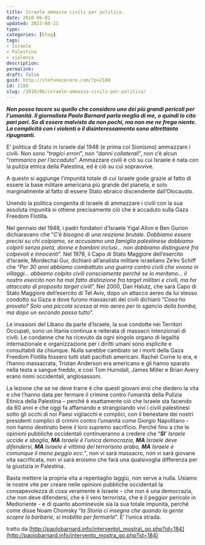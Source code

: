 ```yaml
---
title: Israele ammazza civili per politica.
date: 2010-06-01
updated: 2023-08-21
type: 
categories: [blog]
tags:
- Israele
- Palestina
- violenza
description: 
permalink: 
draft: false
guid: http://stefanocecere.com/?p=2188
id: 2188
slug: /2010/06/israele-ammazza-civili-per-politica/
---
```


_**Non posso tacere su quello che considero uno dei più grandi pericoli per l'umanità. Il giornalista Paolo Barnard parla meglio di me, o quindi lo cito pari pari. So di essere malvisto da non pochi, ma non me ne frega niente. La complicità con i violenti o il disinteressamento sono altrettanto ripugnanti.**_

E’ politica di Stato in Israele dal 1948 (e prima col Sionismo) ammazzare i civili. Non sono “_tragici errori_”, non “_danni collaterali_”, non c’è alcun “_rammarico per l’accaduto_”. Ammazzare civili è ciò su cui Israele è nata con la pulizia etnica della Palestina, ed è ciò su cui sopravvive.

A questo si aggiunge l’impunità totale di cui Israele gode grazie al fatto di essere la base militare americana più grande del pianeta, e solo marginalmente al fatto di essere Stato ebraico discendente dall’Olocausto.

Unendo la politica congenita di Israele di ammazzare i civili con la sua assoluta impunità si ottiene precisamente ciò che è accaduto sulla Gaza Freedom Flotilla.

Nel gennaio del 1948, i padri fondatori d’Israele Yigal Allon e Ben Gurion dichiaravano che “_C’è bisogno di una reazione brutale. Dobbiamo essere precisi su chi colpiamo, se accusiamo una famiglia palestinese dobbiamo colpirli senza pietà, donne e bambini inclusi… non dobbiamo distinguere fra colpevoli e innocenti_”. Nel 1978, il Capo di Stato Maggiore dell’esercito d’Israele, Mordechai Gur, dichiarò all’analista militare israeliano Ze’ev Schiff che “_Per 30 anni abbiamo combattuto una guerra contro civili che vivono in villaggi… abbiamo colpito civili consciamente perché se lo meritano… il nostro esercito non ha mai fatto distinzione fra target militari e civili, ma ha attaccato di proposito target civili_”. Nel 2000, Dan Halutz, che sarà Capo di Stato Maggiore dell’esercito di Tel Aviv, dopo un attacco aereo da lui stesso condotto su Gaza e dove furono massacrati dei civili dichiarò “_Cosa ho provato? Solo una piccola scossa al mio aereo per lo sgancio della bomba, ma dopo un secondo passa tutto_”.

Le invasioni del Libano da parte d’Israele, la sue condotte nei Territori Occupati, sono un litania continua e reiterata di massacri intenzionali di civili. Le condanne che ha ricevuto da ogni singolo organo di legalità internazionale e organizzazione per i diritti umani sono esplicite e consultabili da chiunque. Nulla sarebbe cambiato se i morti della Gaza Freedom Flotilla fossero tutti stati pacifisti americani. Rachel Corrie lo era, e l’hanno massacrata, Tristan Anderson era americano e gli hanno sparato nella testa a sangue freddo, e così Tom Hurndall, James Miller e Brian Avery erano nomi occidentali, anglosassoni.

La lezione che se ne deve trarre è che questi giovani eroi che diedero la vita e che l’hanno data per fermare il crimine contro l’umanità della Pulizia Etinica della Palestina – perché è esattamente ciò che Israele sta facendo da 60 anni e che oggi fa affamando e strangolando vivi i civili palestinesi sotto gli occhi di noi Paesi vigliacchi e complici, con il benestare dei nostri presidenti complici di crimini contro l’umanità come Giorgio Napolitano -  non hanno destinato bene il loro supremo sacrificio. Perché fino a che le opinioni pubbliche occidentali continueranno a credere che “**_SI_**_’ Israele uccide e sbaglia,_ **_MA_** _Israele è l’unica democrazia,_ **_MA_** _Israele deve difendersi,_ **_MA_** _Israele è vittima del terrorismo arabo,_ **_MA_** _Israele è comunque il meno peggio ecc._”, non vi sarà massacro, non vi sarà giovane vita sacrificata, non vi sarà eroismo che farà una qualsivoglia differenza per la giustizia in Palestina.

Basta mettere la propria vita a repentaglio laggiù, non serve a nulla. Usiamo le nostre vite per creare nelle opinioni pubbliche occidentali la consapevolezza di cosa veramente è Israele – che non è una democrazia, che non deve difendersi, che è il vero terrorista, che è il peggior pericolo in Medioriente - e di quanto abominevole sia la sua totale impunità, perché come disse Noam Chomsky “_la Storia ci insegna che quando la gente scopre la barbarie, si mobilita per fermarla_”. E’ l’unica strada.

tratto da [http://paolobarnard.info/intervento\_mostra\_go.php?id=184](http://paolobarnard.info/intervento_mostra_go.php?id=184)